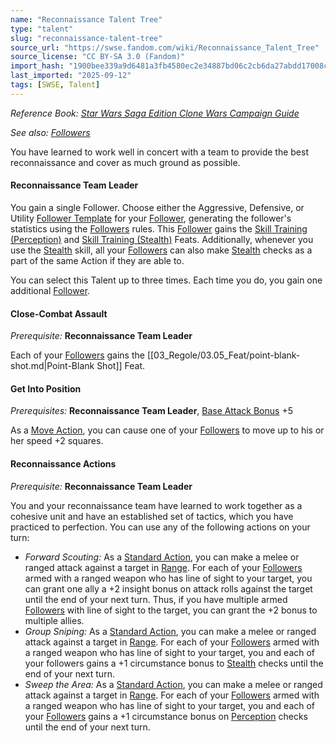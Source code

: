 ```yaml
---
name: "Reconnaissance Talent Tree"
type: "talent"
slug: "reconnaissance-talent-tree"
source_url: "https://swse.fandom.com/wiki/Reconnaissance_Talent_Tree"
source_license: "CC BY-SA 3.0 (Fandom)"
import_hash: "1900bee339a9d6481a3fb4580ec2e34887bd06c2cb6da27abdd17008cd6575da"
last_imported: "2025-09-12"
tags: [SWSE, Talent]
---
```

*Reference Book: [Star Wars Saga Edition Clone Wars Campaign Guide](https://swse.fandom.com/wiki/Star_Wars_Saga_Edition_Clone_Wars_Campaign_Guide)*

*See also: [Followers](https://swse.fandom.com/wiki/Followers)*

You have learned to work well in concert with a team to provide the best reconnaissance and cover as much ground as possible.

#### **Reconnaissance Team Leader**
You gain a single Follower. Choose either the Aggressive, Defensive, or Utility [Follower Template](https://swse.fandom.com/wiki/Follower_Templates) for your [Follower](https://swse.fandom.com/wiki/Follower), generating the follower's statistics using the [Followers](https://swse.fandom.com/wiki/Followers) rules. This [Follower](https://swse.fandom.com/wiki/Follower) gains the [Skill Training (Perception)](https://swse.fandom.com/wiki/Skill_Training_(Perception)) and [Skill Training (Stealth)](https://swse.fandom.com/wiki/Skill_Training_(Stealth)) Feats. Additionally, whenever you use the [Stealth](https://swse.fandom.com/wiki/Stealth) skill, all your [Followers](https://swse.fandom.com/wiki/Followers) can also make [Stealth](https://swse.fandom.com/wiki/Stealth) checks as a part of the same Action if they are able to.

You can select this Talent up to three times. Each time you do, you gain one additional [Follower](https://swse.fandom.com/wiki/Follower).

#### **Close-Combat Assault**
*Prerequisite:* **Reconnaissance Team Leader**

Each of your [Followers](https://swse.fandom.com/wiki/Followers) gains the [[03_Regole/03.05_Feat/point-blank-shot.md|Point-Blank Shot]] Feat.

#### **Get Into Position**
*Prerequisites:* **Reconnaissance Team Leader**, [Base Attack Bonus](https://swse.fandom.com/wiki/Base_Attack_Bonus) +5

As a [Move Action](https://swse.fandom.com/wiki/Move_Action), you can cause one of your [Followers](https://swse.fandom.com/wiki/Followers) to move up to his or her speed +2 squares.

#### **Reconnaissance Actions**
*Prerequisite:* **Reconnaissance Team Leader**

You and your reconnaissance team have learned to work together as a cohesive unit and have an established set of tactics, which you have practiced to perfection. You can use any of the following actions on your turn:
- *Forward Scouting:* As a [Standard Action](https://swse.fandom.com/wiki/Standard_Action), you can make a melee or ranged attack against a target in [Range](https://swse.fandom.com/wiki/Range). For each of your [Followers](https://swse.fandom.com/wiki/Followers) armed with a ranged weapon who has line of sight to your target, you can grant one ally a +2 insight bonus on attack rolls against the target until the end of your next turn. Thus, if you have multiple armed [Followers](https://swse.fandom.com/wiki/Followers) with line of sight to the target, you can grant the +2 bonus to multiple allies.
- *Group Sniping:* As a [Standard Action](https://swse.fandom.com/wiki/Standard_Action), you can make a melee or ranged attack against a target in [Range](https://swse.fandom.com/wiki/Range). For each of your [Followers](https://swse.fandom.com/wiki/Followers) armed with a ranged weapon who has line of sight to your target, you and each of your followers gains a +1 circumstance bonus to [Stealth](https://swse.fandom.com/wiki/Stealth) checks until the end of your next turn.
- *Sweep the Area:* As a [Standard Action](https://swse.fandom.com/wiki/Standard_Action), you can make a melee or ranged attack against a target in [Range](https://swse.fandom.com/wiki/Range). For each of your [Followers](https://swse.fandom.com/wiki/Followers) armed with a ranged weapon who has line of sight to your target, you and each of your [Followers](https://swse.fandom.com/wiki/Followers) gains a +1 circumstance bonus on [Perception](https://swse.fandom.com/wiki/Perception) checks until the end of your next turn.